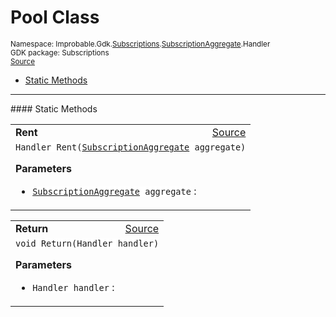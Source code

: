 
# Pool Class
<sup>
Namespace: Improbable.Gdk.<a href="{{urlRoot}}/api/subscriptions-index">Subscriptions</a>.<a href="{{urlRoot}}/api/subscriptions/subscription-aggregate">SubscriptionAggregate</a>.Handler<br/>
GDK package: Subscriptions<br/>
<a href="https://www.github.com/spatialos/gdk-for-unity/blob/0.2.3/workers/unity/Packages/com.improbable.gdk.core/Subscriptions/SubscriptionAggregate.cs/#L124">Source</a>
<style>
a code {
                    padding: 0em 0.25em!important;
}
code {
                    background-color: #ffffff!important;
}
</style>
</sup>
<nav id="pageToc" class="page-toc"><ul><li><a href="#static-methods">Static Methods</a>
</ul></nav>











</p>
<hr style="width:100%; border-top-color:#d8d8d8" />
#### Static Methods


</p>




<table width="100%">
    <tr>
        <td style="border-right:none"><b>Rent</b></td>
        <td style="border-left:none; text-align:right"><a href="https://www.github.com/spatialos/gdk-for-unity/blob/0.2.3/workers/unity/Packages/com.improbable.gdk.core/Subscriptions/SubscriptionAggregate.cs/#L128">Source</a></td>
    </tr>
    <tr>
        <td colspan="2">
<code>Handler Rent(<a href="{{urlRoot}}/api/subscriptions/subscription-aggregate">SubscriptionAggregate</a> aggregate)</code></p>



</p>

<b>Parameters</b>

<ul>
<li><code><a href="{{urlRoot}}/api/subscriptions/subscription-aggregate">SubscriptionAggregate</a> aggregate</code> : </li>
</ul>





</td>
    </tr>
</table>


<table width="100%">
    <tr>
        <td style="border-right:none"><b>Return</b></td>
        <td style="border-left:none; text-align:right"><a href="https://www.github.com/spatialos/gdk-for-unity/blob/0.2.3/workers/unity/Packages/com.improbable.gdk.core/Subscriptions/SubscriptionAggregate.cs/#L139">Source</a></td>
    </tr>
    <tr>
        <td colspan="2">
<code>void Return(Handler handler)</code></p>



</p>

<b>Parameters</b>

<ul>
<li><code>Handler handler</code> : </li>
</ul>





</td>
    </tr>
</table>







